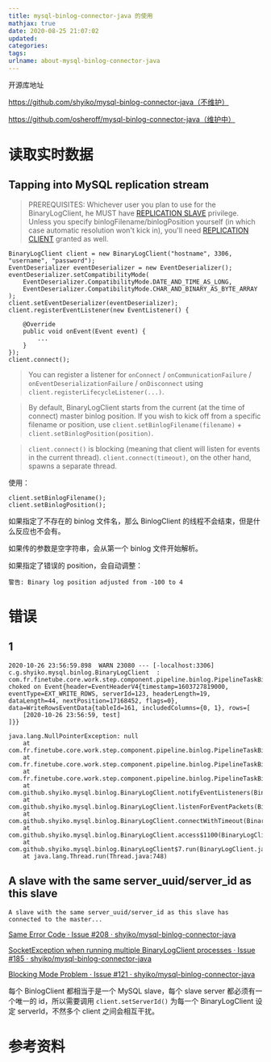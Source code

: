 ```yaml
---
title: mysql-binlog-connector-java 的使用
mathjax: true
date: 2020-08-25 21:07:02
updated:
categories:
tags:
urlname: about-mysql-binlog-connector-java
---
```




<!-- more -->

开源库地址

https://github.com/shyiko/mysql-binlog-connector-java（不维护）

https://github.com/osheroff/mysql-binlog-connector-java（维护中）



# 读取实时数据

## Tapping into MySQL replication stream

> PREREQUISITES: Whichever user you plan to use for the BinaryLogClient, he MUST have [REPLICATION SLAVE](http://dev.mysql.com/doc/refman/5.5/en/privileges-provided.html#priv_replication-slave) privilege. Unless you specify binlogFilename/binlogPosition yourself (in which case automatic resolution won't kick in), you'll need [REPLICATION CLIENT](http://dev.mysql.com/doc/refman/5.5/en/privileges-provided.html#priv_replication-client) granted as well.

```
BinaryLogClient client = new BinaryLogClient("hostname", 3306, "username", "password");
EventDeserializer eventDeserializer = new EventDeserializer();
eventDeserializer.setCompatibilityMode(
    EventDeserializer.CompatibilityMode.DATE_AND_TIME_AS_LONG,
    EventDeserializer.CompatibilityMode.CHAR_AND_BINARY_AS_BYTE_ARRAY
);
client.setEventDeserializer(eventDeserializer);
client.registerEventListener(new EventListener() {

    @Override
    public void onEvent(Event event) {
        ...
    }
});
client.connect();
```

> You can register a listener for `onConnect` / `onCommunicationFailure` / `onEventDeserializationFailure` / `onDisconnect` using `client.registerLifecycleListener(...)`.

> By default, BinaryLogClient starts from the current (at the time of connect) master binlog position. If you wish to kick off from a specific filename or position, use `client.setBinlogFilename(filename)` + `client.setBinlogPosition(position)`.

> `client.connect()` is blocking (meaning that client will listen for events in the current thread). `client.connect(timeout)`, on the other hand, spawns a separate thread.



使用：

```
client.setBinlogFilename();
client.setBinlogPosition();
```

如果指定了不存在的 binlog 文件名，那么 BinlogClient 的线程不会结束，但是什么反应也不会有。

如果传的参数是空字符串，会从第一个 binlog 文件开始解析。



如果指定了错误的 position，会自动调整：

```
警告: Binary log position adjusted from -100 to 4
```





# 错误

## 1

```
2020-10-26 23:56:59.898  WARN 23080 --- [-localhost:3306] c.g.shyiko.mysql.binlog.BinaryLogClient  : com.fr.finetube.core.work.step.component.pipeline.binlog.PipelineTaskBinlogListener@4b655caa choked on Event{header=EventHeaderV4{timestamp=1603727819000, eventType=EXT_WRITE_ROWS, serverId=123, headerLength=19, dataLength=44, nextPosition=17168452, flags=0}, data=WriteRowsEventData{tableId=161, includedColumns={0, 1}, rows=[
    [2020-10-26 23:56:59, test]
]}}

java.lang.NullPointerException: null
	at com.fr.finetube.core.work.step.component.pipeline.binlog.PipelineTaskBinlogListener.generateEvents(PipelineTaskBinlogListener.java:249)
	at com.fr.finetube.core.work.step.component.pipeline.binlog.PipelineTaskBinlogListener.handleInsert(PipelineTaskBinlogListener.java:206)
	at com.fr.finetube.core.work.step.component.pipeline.binlog.PipelineTaskBinlogListener.onEvent(PipelineTaskBinlogListener.java:178)
	at com.github.shyiko.mysql.binlog.BinaryLogClient.notifyEventListeners(BinaryLogClient.java:1158)
	at com.github.shyiko.mysql.binlog.BinaryLogClient.listenForEventPackets(BinaryLogClient.java:1005)
	at com.github.shyiko.mysql.binlog.BinaryLogClient.connectWithTimeout(BinaryLogClient.java:517)
	at com.github.shyiko.mysql.binlog.BinaryLogClient.access$1100(BinaryLogClient.java:90)
	at com.github.shyiko.mysql.binlog.BinaryLogClient$7.run(BinaryLogClient.java:881)
	at java.lang.Thread.run(Thread.java:748)
```







## A slave with the same server_uuid/server_id as this slave

```
A slave with the same server_uuid/server_id as this slave has connected to the master...
```

[Same Error Code · Issue #208 · shyiko/mysql-binlog-connector-java](https://github.com/shyiko/mysql-binlog-connector-java/issues/208)

[SocketException when running multiple BinaryLogClient processes · Issue #185 · shyiko/mysql-binlog-connector-java](https://github.com/shyiko/mysql-binlog-connector-java/issues/185)

[Blocking Mode Problem · Issue #121 · shyiko/mysql-binlog-connector-java](https://github.com/shyiko/mysql-binlog-connector-java/issues/121#issuecomment-252321233)



每个 BinlogClient 都相当于是一个 MySQL slave，每个 slave server 都必须有一个唯一的 id，所以需要调用 `client.setServerId()` 为每一个 BinaryLogClient 设定 serverId，不然多个 client 之间会相互干扰。









# 参考资料

